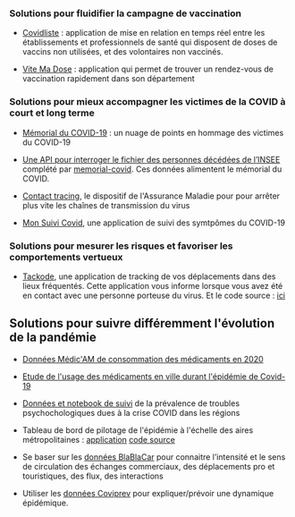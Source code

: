 ### Solutions pour fluidifier la campagne de vaccination

* [Covidliste](https://www.covidliste.com/) : application de mise en relation en temps réel entre les établissements et professionnels de santé qui disposent de doses de vaccins non utilisées, et des volontaires non vaccinés.

* [Vite Ma Dose](https://vitemadose.covidtracker.fr/) : application qui permet de trouver un rendez-vous de vaccination rapidement dans son département

### Solutions pour mieux accompagner les victimes de la COVID à court et long terme

* [Mémorial du COVID-19](https://observablehq.com/@cquest/zoom-canvas-rescaled) : un nuage de points en hommage des victimes du COVID-19

* [Une API pour interroger le fichier des personnes décédées de l’INSEE](https://api.memorial-covid.org/docs) complété par [memorial-covid](https://memorial-covid.org/). Ces données alimentent le mémorial du COVID.

* [Contact tracing](https://www.ameli.fr/rhone/assure/covid-19/tester-alerter-proteger-comprendre-la-strategie-pour-stopper-lepidemie/contact-tracing-arreter-les-chaines-de-transmission), le dispositif de l'Assurance Maladie pour pour arrêter plus vite les chaînes de transmission du virus

* [Mon Suivi Covid](https://monsuivicovid.com/), une application de suivi des symtpômes du COVID-19

### Solutions pour mesurer les risques et favoriser les comportements vertueux

* [Tackode](https://tackode.com/), une application de tracking de vos déplacements dans des lieux fréquentés. Cette application vous informe lorsque vous avez été en contact avec une personne porteuse du virus. 
Et le code source : [ici](https://github.com/Tackode/)

## Solutions pour suivre différemment l'évolution de la pandémie 


* [Données Médic'AM de consommation des médicaments en 2020 ](https://www.ameli.fr/l-assurance-maladie/statistiques-et-publications/donnees-statistiques/medicament/medicaments-pharmacies-de-ville-par-classe-atc/medic-am-labellise-2020.php)

* [Etude de l'usage des médicaments en ville durant l'épidémie de Covid-19](https://www.ameli.fr/l-assurance-maladie/statistiques-et-publications/etudes-en-sante-publique/etudes-pharmaco-epidemiologiques/medicaments-usage-pendant-l-epidemie-de-covid-19/point-de-situation-apres-3-semaines-2e-confinement.php)

* [Données et notebook de suivi](https://github.com/ArthurSrz/hackathon_covid19_solutions/tree/main/Solutions-CoviPrev) de la prévalence de troubles psychochologiques dues à la crise COVID dans les régions

* Tableau de bord de pilotage de l'épidémie à l'échelle des aires métropolitaines : [application](https://reinaldodos.shinyapps.io/dashboard/) [code source](https://github.com/Reinaldodos/Hackathon_AAV20)


* Se baser sur les [données BlaBlaCar](https://support.blablacar.com/hc/en-gb/categories/360002585239-Developer-BlaBlaCar-API) pour connaitre l’intensité et le sens de circulation des échanges commerciaux, des déplacements pro et touristiques, des flux, des interactions

* Utiliser les [données Coviprev](https://www.santepubliquefrance.fr/etudes-et-enquetes/coviprev-une-enquete-pour-suivre-l-evolution-des-comportements-et-de-la-sante-mentale-pendant-l-epidemie-de-covid-19#block-242829) pour expliquer/prévoir une dynamique épidémique.

